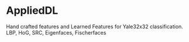 # AppliedDL
Hand crafted features and Learned Features for Yale32x32 classification. LBP, HoG, SRC, Eigenfaces, Fischerfaces
